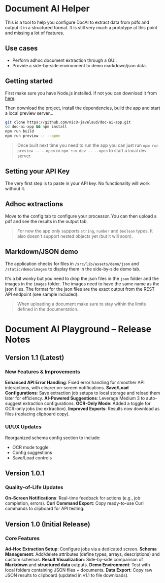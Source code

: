 # Document AI Helper

This is a tool to help you configure DocAI to extract data from pdfs and output it in a structured format. It is still very much a prototype at this point and missing a lot of features.

## Use cases

- Perform adhoc document extraction through a GUI.
- Provide a side-by-side environment to demo markdown/json data.

## Getting started

First make sure you have Node.js installed. If not you can download it from [here](https://nodejs.org/en/download/).

Then download the project, install the dependencies, build the app and start a local preview server...

```bash
git clone https://github.com/nic0-javelaud/doc-ai-app.git
cd doc-ai-app && npm install
npm run build
npm run preview -- --open
```

> Once built next time you need to run the app you can just run `npm run preview -- --open` or `npm run dev -- --open` to start a local dev server.

## Setting your API Key

The very first step is to paste in your API key. No functionality will work without it.

## Adhoc extractions

Move to the config tab to configure your processor. You can then upload a pdf and see the results in the output tab.

> For now the app only supports `string`, `number` and `boolean` types. It also doesn't support nested objects yet (but it will soon).

## Markdown/JSON demo

The application checks for files in `/src/lib/assets/demo/json` and `/static/demo/images` to display them in the side-by-side demo tab.

It's a bit wonky but you need to drop the json files in the `json` folder and the images in the `images` folder. The images need to have the same name as the json files. The format for the json files are the exact output from the REST API endpoint (see sample included).

> When uploading a document make sure to stay within the limits defined in the documentation.

# Document AI Playground – Release Notes

## Version 1.1 (Latest)
### New Features & Improvements

**Enhanced API Error Handling**: Fixed error handling for smoother API interactions, with clearer on-screen notifications.
**Save/Load Configurations**: Save extraction job setups to local storage and reload them later for efficiency.
**AI-Powered Suggestions**: Leverage Medium 3 to auto-suggest extraction configurations.
**OCR-Only Mode**: Added a toggle for OCR-only jobs (no extraction).
**Improved Exports**: Results now download as files (replacing clipboard copy).

### UI/UX Updates
Reorganized schema config section to include:
- OCR mode toggle
- Config suggestions
- Save/Load controls

## Version 1.0.1
### Quality-of-Life Updates

**On-Screen Notifications**: Real-time feedback for actions (e.g., job completion, errors).
**Curl Command Export**: Copy ready-to-use Curl commands to clipboard for API testing.

## Version 1.0 (Initial Release)
### Core Features

**Ad-Hoc Extraction Setup**: Configure jobs via a dedicated screen.
**Schema Management**: Add/delete attributes (define types, arrays, descriptions) and custom schemas.
**Result Visualization**: Side-by-side comparison of **Markdown** and **structured data** outputs.
**Demo Environment**: Test with local folders containing JSON files + documents.
**Data Export**: Copy raw JSON results to clipboard (updated in v1.1 to file downloads).
